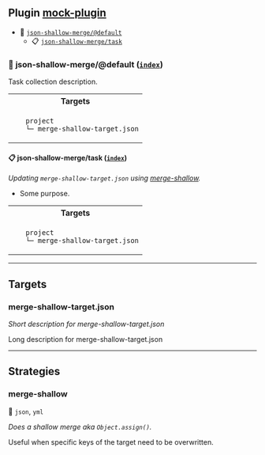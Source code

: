 ## Plugin [mock-plugin](https://www.npmjs.com/package/mock-plugin)

- <a name="mock-plugin-task-idx-ref-json-shallow-mergedefault">:open_file_folder:</a> <a href="#mock-plugin-task-ref-json-shallow-mergedefault">`json-shallow-merge/@default`</a>
  - <a name="mock-plugin-task-idx-ref-json-shallow-mergetask">:clipboard:</a> <a href="#mock-plugin-task-ref-json-shallow-mergetask">`json-shallow-merge/task`</a>

### :open_file_folder: <a name="mock-plugin-task-ref-json-shallow-mergedefault">json-shallow-merge/@default</a> (<a href="#mock-plugin-task-idx-ref-json-shallow-mergedefault">`index`</a>)

Task collection description.

<table>
  <tbody>
    <tr>
      <th>Targets</th>
    </tr>
    <tr>
      <td align="left" valign="top">
        <ul>
<code>project</code><br/>
<code>└─&nbsp;<a name="mock-plugin-target-ref-merge-shallow-targetjson">merge-shallow-target.json</a></code><br/>
        </ul>
      </td>
    </tr>
  </tbody>
</table>

#### :clipboard: <a name="mock-plugin-task-ref-json-shallow-mergetask">json-shallow-merge/task</a> (<a href="#mock-plugin-task-idx-ref-json-shallow-mergetask">`index`</a>)

_Updating `merge-shallow-target.json` using <a href="#mock-plugin-strat-ref-merge-shallow">merge-shallow</a>._

- Some purpose.

<table>
  <tbody>
    <tr>
      <th>Targets</th>
    </tr>
    <tr>
      <td align="left" valign="top">
        <ul>
<code>project</code><br/>
<code>└─&nbsp;<a name="mock-plugin-target-ref-merge-shallow-targetjson">merge-shallow-target.json</a></code><br/>
        </ul>
      </td>
    </tr>
  </tbody>
</table>

------

## Targets

### <a name="mock-plugin-target-ref-merge-shallow-targetjson">merge-shallow-target.json</a>  

*Short description for merge-shallow-target.json*

Long description for merge-shallow-target.json

------

## Strategies

### <a name="mock-plugin-strat-ref-merge-shallow">merge-shallow</a>  

:small_blue_diamond: `json`, `yml`

*Does a shallow merge aka `Object.assign()`.*

Useful when specific keys of the target need to be overwritten.

